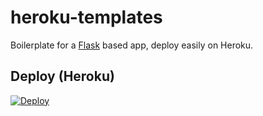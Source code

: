 # heroku-templates
 
Boilerplate for a [Flask](http://flask.pocoo.org/) based app, deploy easily on Heroku.

## Deploy (Heroku)
[![Deploy](https://www.herokucdn.com/deploy/button.svg)](https://heroku.com/deploy "Deploy to Heroku")
